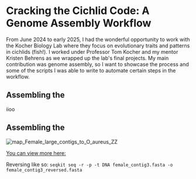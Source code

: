 # Cracking the Cichlid Code: A Genome Assembly Workflow
From June 2024 to early 2025, I had the wonderful opportunity to work with the Kocher Biology Lab where they focus on evolutionary traits and patterns in cichlids (fish!). I worked under Professor Tom Kocher and my mentor Kristen Behrens as we wrapped up the lab's final projects. My main contribution was genome assembly, so I want to showcase the process and some of the scripts I was able to write to automate certain steps in the workflow. 
## Assembling the 
iioo
## Assembling the 


![map_Female_large_contigs_to_O_aureus_ZZ](https://github.com/user-attachments/assets/2a3422d2-d642-4f0d-832b-8504dfa15a0f)


[You can view more here:](/Example_Genome_Data/map_Female_large_contigs_to_O_aureus_ZZ.png)

Reversing like so:
`seqkit seq -r -p -t DNA female_contig3.fasta -o female_contig3_reversed.fasta`
